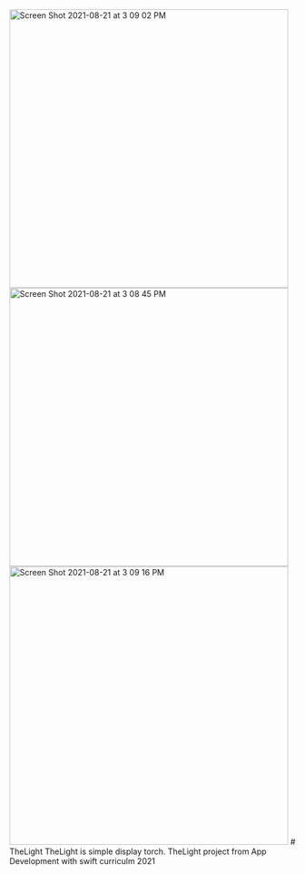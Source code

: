 <img width="491" alt="Screen Shot 2021-08-21 at 3 09 02 PM" src="https://user-images.githubusercontent.com/58879656/130321303-05dde220-69e3-43d5-bc39-03c6aab72ad2.png">
<img width="491" alt="Screen Shot 2021-08-21 at 3 08 45 PM" src="https://user-images.githubusercontent.com/58879656/130321307-1fe67856-d819-45a5-9022-fbea2ea5ddf2.png">
<img width="491" alt="Screen Shot 2021-08-21 at 3 09 16 PM" src="https://user-images.githubusercontent.com/58879656/130321311-42231298-2e5b-4101-a739-df00b50a9128.png">
# TheLight
TheLight is simple display torch.
TheLight project from App Development with swift curriculm 2021
